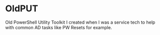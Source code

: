 # OldPUT
Old PowerShell Utility Toolkit I created when I was a service tech to help with common AD tasks like PW Resets for example. 
